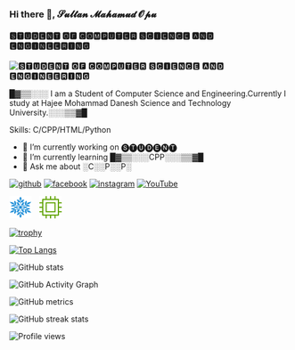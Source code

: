 ### Hi there 👋, 𝓢𝓾𝓵𝓽𝓪𝓷 𝓜𝓪𝓱𝓪𝓶𝓾𝓭 𝓞𝓹𝓾
#### 🆂🆃🆄🅳🅴🅽🆃 🅾🅵   🅲🅾🅼🅿🆄🆃🅴🆁   🆂🅲🅸🅴🅽🅲🅴  🅰🅽🅳  🅴🅽🅶🅸🅽🅴🅴🆁🅸🅽🅶
![🆂🆃🆄🅳🅴🅽🆃 🅾🅵   🅲🅾🅼🅿🆄🆃🅴🆁   🆂🅲🅸🅴🅽🅲🅴  🅰🅽🅳  🅴🅽🅶🅸🅽🅴🅴🆁🅸🅽🅶](https://www.facebook.com/photo/?fbid=1885269675162794&set=a.110492515973861)

█▓▒▒░░░  I am a Student of Computer Science and Engineering.Currently I study at Hajee Mohammad Danesh Science and Technology University.░░░▒▒▓█

Skills: C/CPP/HTML/Python

- 🔭 I’m currently working on 🅢🅣🅤🅓🅔🅝🅣 
- 🌱 I’m currently learning █▓▒▒░░░CPP░░░▒▒▓█ 
- 💬 Ask me about ░C░░P░░P░ 


[<img src='https://cdn.jsdelivr.net/npm/simple-icons@3.0.1/icons/github.svg' alt='github' height='40'>](https://github.com/https://github.com/SultanMahamudOpu)  [<img src='https://cdn.jsdelivr.net/npm/simple-icons@3.0.1/icons/facebook.svg' alt='facebook' height='40'>](https://www.facebook.com/https://www.facebook.com/sultanmahmud.sultanmahmud.982)  [<img src='https://cdn.jsdelivr.net/npm/simple-icons@3.0.1/icons/instagram.svg' alt='instagram' height='40'>](https://www.instagram.com/https://www.facebook.com/sultanmahmud.sultanmahmud.982/)  [<img src='https://cdn.jsdelivr.net/npm/simple-icons@3.0.1/icons/youtube.svg' alt='YouTube' height='40'>](https://www.youtube.com/channel/https://www.youtube.com/)  

<a href='https://archiveprogram.github.com/'><img src='https://raw.githubusercontent.com/acervenky/animated-github-badges/master/assets/acbadge.gif' width='40' height='40'></a> <a href='https://docs.github.com/en/developers'><img src='https://raw.githubusercontent.com/acervenky/animated-github-badges/master/assets/devbadge.gif' width='40' height='40'></a> 

[![trophy](https://github-profile-trophy.vercel.app/?username=https://github.com/SultanMahamudOpu)](https://github.com/ryo-ma/github-profile-trophy)

[![Top Langs](https://github-readme-stats.vercel.app/api/top-langs/?username=https://github.com/SultanMahamudOpu)](https://github.com/anuraghazra/github-readme-stats)

![GitHub stats](https://github-readme-stats.vercel.app/api?username=https://github.com/SultanMahamudOpu&show_icons=true)  

![GitHub Activity Graph](https://activity-graph.herokuapp.com/graph?username=https://github.com/SultanMahamudOpu)  

![GitHub metrics](https://metrics.lecoq.io/https://github.com/SultanMahamudOpu)  

![GitHub streak stats](https://streak-stats.demolab.com/?user=https://github.com/SultanMahamudOpu)  

![Profile views](https://gpvc.arturio.dev/https://github.com/SultanMahamudOpu)  

